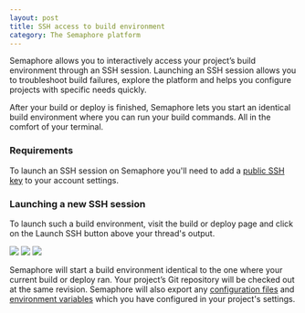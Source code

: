 ```yaml
---
layout: post
title: SSH access to build environment
category: The Semaphore platform
---
```


Semaphore allows you to interactively access your project’s build environment 
through an SSH session. Launching an SSH session allows you to troubleshoot 
build failures, explore the platform and helps you configure projects with 
specific needs quickly.

After your build or deploy is finished, Semaphore lets you start an identical
build environment where you can run your build commands. All in the comfort 
of your terminal.

### Requirements

To launch an SSH session on Semaphore you'll need to add a 
[public SSH key](https://semaphoreapp.com/docs/managing-public-ssh-keys-for-ssh-sessions.html) 
to your account settings.

### Launching a new SSH session

To launch such a build environment, visit the build or deploy page and click
on the Launch SSH button above your thread's output.

<img src="/docs/assets/img/ssh-session/create-ssh-session-1.png" class="img-responsive">

<img src="/docs/assets/img/ssh-session/create-ssh-session-2.png" class="img-responsive">

<img src="/docs/assets/img/ssh-session/create-ssh-session-3.png" class="img-responsive">

Semaphore will start a build environment identical to the one where your current
build or deploy ran. Your project’s Git repository will be checked out at the same
revision. Semaphore will also export any 
[configuration files](https://semaphoreapp.com/docs/adding-custom-configuration-files.html) and 
[environment variables](https://semaphoreapp.com/docs/exporting-environment-variables.html) 
which you have configured in your project's settings.
